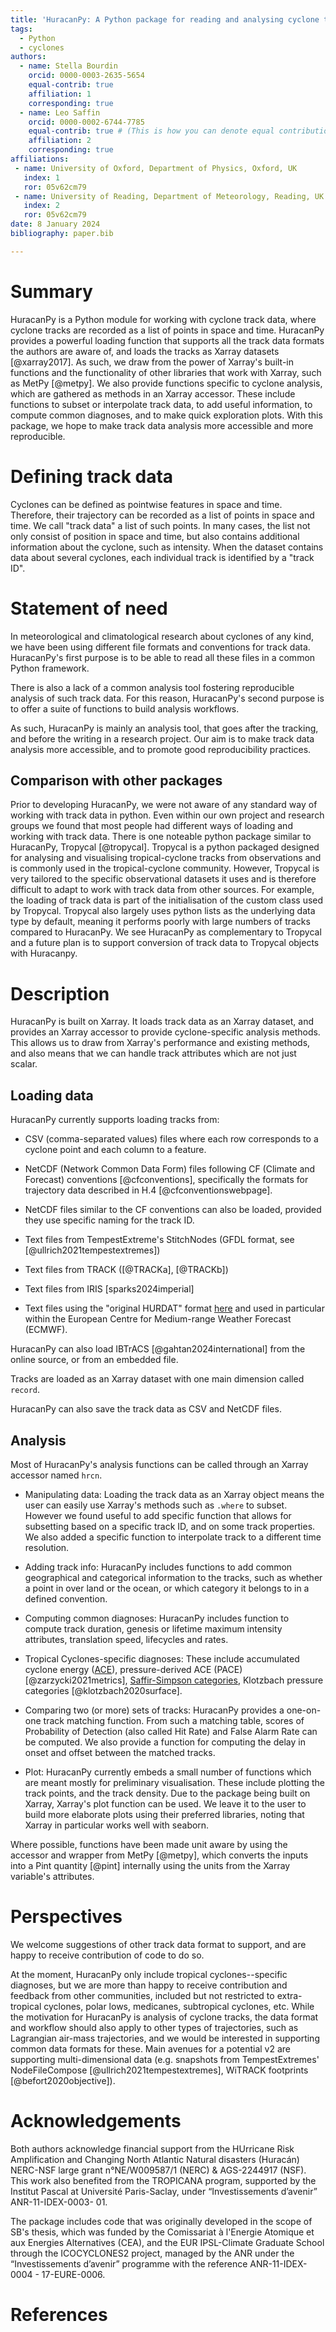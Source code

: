 ```yaml
---
title: 'HuracanPy: A Python package for reading and analysing cyclone tracks'
tags:
  - Python
  - cyclones
authors:
  - name: Stella Bourdin
    orcid: 0000-0003-2635-5654
    equal-contrib: true
    affiliation: 1 
    corresponding: true
  - name: Leo Saffin
    orcid: 0000-0002-6744-7785
    equal-contrib: true # (This is how you can denote equal contributions between multiple authors)
    affiliation: 2
    corresponding: true
affiliations:
 - name: University of Oxford, Department of Physics, Oxford, UK
   index: 1
   ror: 05v62cm79
 - name: University of Reading, Department of Meteorology, Reading, UK # Please adjust
   index: 2
   ror: 05v62cm79
date: 8 January 2024
bibliography: paper.bib

---
```


# Summary

HuracanPy is a Python module for working with cyclone track data, where cyclone tracks are recorded as a list of points in space and time. 
HuracanPy provides a powerful loading function that supports all the track data formats the authors are aware of, and loads the tracks as Xarray datasets [@xarray2017].
As such, we draw from the power of Xarray's built-in functions and the functionality of other libraries that work with Xarray, such as MetPy [@metpy]. 
We also provide functions specific to cyclone analysis, which are gathered as methods in an Xarray accessor. 
These include functions to subset or interpolate track data, to add useful information, to compute common diagnoses, and to make quick exploration plots. 
With this package, we hope to make track data analysis more accessible and more reproducible. 

# Defining track data

Cyclones can be defined as pointwise features in space and time. 
Therefore, their trajectory can be recorded as a list of points in space and time. 
We call "track data" a list of such points. 
In many cases, the list not only consist of position in space and time, but also contains additional information about the cyclone, such as intensity. 
When the dataset contains data about several cyclones, each individual track is identified by a "track ID". 

# Statement of need

In meteorological and climatological research about cyclones of any kind, 
we have been using different file formats and conventions for track data. 
HuracanPy's first purpose is to be able to read all these files in a common Python framework. 

There is also a lack of a common analysis tool fostering reproducible analysis of such track data. 
For this reason, HuracanPy's second purpose is to offer a suite of functions to build analysis workflows. 

As such, HuracanPy is mainly an analysis tool, that goes after the tracking, and before the writing in a research project. 
Our aim is to make track data analysis more accessible, and to promote good reproducibility practices. 

## Comparison with other packages
Prior to developing HuracanPy, we were not aware of any standard way of working with track data in python.
Even within our own project and research groups we found that most people had different ways of loading and working with track data.
There is one noteable python package similar to HuracanPy, Tropycal [@tropycal].
Tropycal is a python packaged designed for analysing and visualising tropical-cyclone tracks from observations and is commonly used in the tropical-cyclone community.
However, Tropycal is very tailored to the specific observational datasets it uses and is therefore difficult to adapt to work with track data from other sources.
For example, the loading of track data is part of the initialisation of the custom class used by Tropycal.
Tropycal also largely uses python lists as the underlying data type by default, meaning it performs poorly with large numbers of tracks compared to HuracanPy.
We see HuracanPy as complementary to Tropycal and a future plan is to support conversion of track data to Tropycal objects with Huracanpy.

# Description

HuracanPy is built on Xarray. It loads track data as an Xarray dataset, and provides an Xarray accessor to provide cyclone-specific analysis methods. 
This allows us to draw from Xarray's performance and existing methods, and also means that we can handle track attributes which are not just scalar.

## Loading data

HuracanPy currently supports loading tracks from:

* CSV (comma-separated values) files where each row corresponds to a cyclone point and each column to a feature.
  
* NetCDF (Network Common Data Form) files following CF (Climate and Forecast) conventions [@cfconventions], specifically the formats for trajectory data described in H.4 [@cfconventionswebpage].

* NetCDF files similar to the CF conventions can also be loaded, provided they use specific naming for the track ID.

* Text files from TempestExtreme's StitchNodes (GFDL format, see [@ullrich2021tempestextremes])

* Text files from TRACK ([@TRACKa], [@TRACKb])

* Text files from IRIS [sparks2024imperial]

* Text files using the "original HURDAT" format [here](https://www.aoml.noaa.gov/hrd/data_sub/hurdat.html) and used in particular within the European Centre for Medium-range Weather Forecast (ECMWF).

HuracanPy can also load IBTrACS [@gahtan2024international] from the online source, or from an embedded file. 

Tracks are loaded as an Xarray dataset with one main dimension called `record`. 

HuracanPy can also save the track data as CSV and NetCDF files. 

## Analysis

Most of HuracanPy's analysis functions can be called through an Xarray accessor named `hrcn`.

* Manipulating data:
    Loading the track data as an Xarray object means the user can easily use Xarray's methods such as `.where` to subset. 
However we found useful to add specific function that allows for subsetting based on a specific track ID, and on some track properties. 
We also added a specific function to interpolate track to a different time resolution. 

* Adding track info:
    HuracanPy includes functions to add common geographical and categorical information to the tracks, such as whether a point in over land or the ocean, or which category it belongs to in a defined convention. 

* Computing common diagnoses:
    HuracanPy includes function to compute track duration, genesis or lifetime maximum intensity attributes, translation speed, lifecycles and rates.

* Tropical Cyclones-specific diagnoses:
    These include accumulated cyclone energy ([ACE](https://en.wikipedia.org/wiki/Accumulated_cyclone_energy)), pressure-derived ACE (PACE) [@zarzycki2021metrics], [Saffir-Simpson categories](https://www.nhc.noaa.gov/aboutsshws.php), Klotzbach pressure categories [@klotzbach2020surface].

* Comparing two (or more) sets of tracks:
    HuracanPy provides a one-on-one track matching function.
    From such a matching table, scores of Probability of Detection (also called Hit Rate) and False Alarm Rate can be computed.
    We also provide a function for computing the delay in onset and offset between the matched tracks.

* Plot:
    HuracanPy currently embeds a small number of functions which are meant mostly for preliminary visualisation.
    These include plotting the track points, and the track density.
    Due to the package being built on Xarray, Xarray's plot function can be used.
    We leave it to the user to build more elaborate plots using their preferred libraries, noting that Xarray in particular works well with seaborn. 

Where possible, functions have been made unit aware by using the accessor and wrapper from MetPy [@metpy], which converts the inputs into a Pint quantity [@pint] internally using the units from the Xarray variable's attributes.

# Perspectives

We welcome suggestions of other track data format to support, and are happy to receive contribution of code to do so. 

At the moment, HuracanPy only include tropical cyclones--specific diagnoses, but we are more than happy to receive contribution and feedback from other communities, included but not restricted to extra-tropical cyclones, polar lows, medicanes, subtropical cyclones, etc.
While the motivation for HuracanPy is analysis of cyclone tracks, the data format and workflow should also apply to other types of trajectories, such as Lagrangian air-mass trajectories, and we would be interested in supporting common data formats for these.
Main avenues for a potential v2 are supporting multi-dimensional data (e.g. snapshots from TempestExtremes' NodeFileCompose [@ullrich2021tempestextremes], WiTRACK footprints [@befort2020objective]).


# Acknowledgements

Both authors acknowledge financial support from the HUrricane Risk Amplification and Changing North Atlantic Natural disasters (Huracán) NERC-NSF large grant n°NE/W009587/1 (NERC) & AGS-2244917 (NSF). 
This work also benefited from the TROPICANA program, supported by the Institut Pascal at Université Paris-Saclay, under “Investissements d’avenir” ANR-11-IDEX-0003- 01.

The package includes code that was originally developed in the scope of SB's thesis, which was funded by the Comissariat à l'Energie Atomique et aux Energies Alternatives (CEA), and the EUR IPSL-Climate Graduate School through the ICOCYCLONES2 project, managed by the ANR under the “Investissements d’avenir” programme with the reference ANR-11-IDEX-0004 - 17-EURE-0006.

# References
